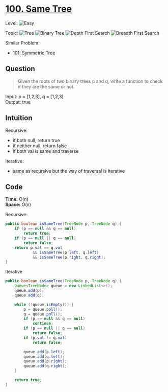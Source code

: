 # [100. Same Tree](https://leetcode.com/problems/same-tree/)

Level:
![Easy](https://img.shields.io/badge/-Easy-00b300)

Topic:
![Tree](https://img.shields.io/badge/-Tree-70db70)
![Binary Tree](https://img.shields.io/badge/-Binary_Tree-5cd65c)
![Depth First Search](https://img.shields.io/badge/-Depth_First_Search-47d147)
![Breadth First Search](https://img.shields.io/badge/-Breadth_First_Search-33cc33)

Similar Problem:

- [101. Symmetric Tree](0101.md)

## Question

> Given the roots of two binary trees p and q, write a function to check if they are the same or not.

Input: p = [1,2,3], q = [1,2,3]  
Output: true

## Intuition

Recursive:

- if both null, return true
- if neither null, return false
- if both val is same and traverse

Iterative:

- same as recursive but the way of traversal is iterative

## Code

**Time:** O(n)  
**Space:** O(n)

Recursive

```java
public boolean isSameTree(TreeNode p, TreeNode q) {
    if (p == null && q == null)
        return true;
    if (p == null || q == null)
        return false;
    return p.val == q.val
            && isSameTree(p.left, q.left)
            && isSameTree(p.right, q.right);
}
```

Iterative

```java
public boolean isSameTree(TreeNode p, TreeNode q) {
    Queue<TreeNode> queue = new LinkedList<>();
    queue.add(p);
    queue.add(q);

    while (!queue.isEmpty()) {
        p = queue.poll();
        q = queue.poll();
        if (p == null && q == null)
            continue;
        if (p == null || q == null)
            return false;
        if (p.val != q.val)
            return false;

        queue.add(p.left);
        queue.add(q.left);
        queue.add(p.right);
        queue.add(q.right);
    }

    return true;
}
```
